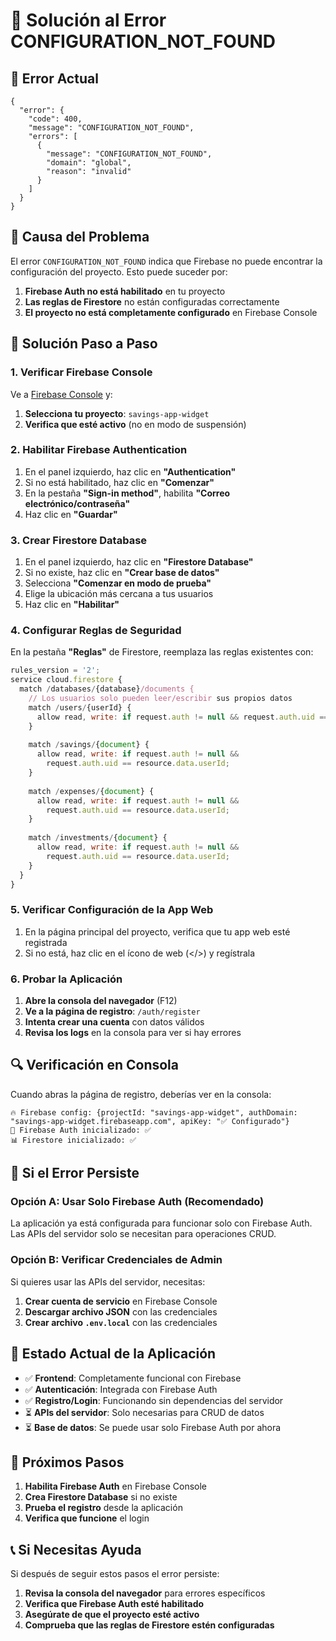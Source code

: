 # 🔧 Solución al Error CONFIGURATION_NOT_FOUND

## 🚨 Error Actual
```
{
  "error": {
    "code": 400,
    "message": "CONFIGURATION_NOT_FOUND",
    "errors": [
      {
        "message": "CONFIGURATION_NOT_FOUND",
        "domain": "global",
        "reason": "invalid"
      }
    ]
  }
}
```

## 🎯 Causa del Problema
El error `CONFIGURATION_NOT_FOUND` indica que Firebase no puede encontrar la configuración del proyecto. Esto puede suceder por:

1. **Firebase Auth no está habilitado** en tu proyecto
2. **Las reglas de Firestore** no están configuradas correctamente
3. **El proyecto no está completamente configurado** en Firebase Console

## 🚀 Solución Paso a Paso

### 1. Verificar Firebase Console

Ve a [Firebase Console](https://console.firebase.google.com/) y:

1. **Selecciona tu proyecto**: `savings-app-widget`
2. **Verifica que esté activo** (no en modo de suspensión)

### 2. Habilitar Firebase Authentication

1. En el panel izquierdo, haz clic en **"Authentication"**
2. Si no está habilitado, haz clic en **"Comenzar"**
3. En la pestaña **"Sign-in method"**, habilita **"Correo electrónico/contraseña"**
4. Haz clic en **"Guardar"**

### 3. Crear Firestore Database

1. En el panel izquierdo, haz clic en **"Firestore Database"**
2. Si no existe, haz clic en **"Crear base de datos"**
3. Selecciona **"Comenzar en modo de prueba"**
4. Elige la ubicación más cercana a tus usuarios
5. Haz clic en **"Habilitar"**

### 4. Configurar Reglas de Seguridad

En la pestaña **"Reglas"** de Firestore, reemplaza las reglas existentes con:

```javascript
rules_version = '2';
service cloud.firestore {
  match /databases/{database}/documents {
    // Los usuarios solo pueden leer/escribir sus propios datos
    match /users/{userId} {
      allow read, write: if request.auth != null && request.auth.uid == userId;
    }
    
    match /savings/{document} {
      allow read, write: if request.auth != null && 
        request.auth.uid == resource.data.userId;
    }
    
    match /expenses/{document} {
      allow read, write: if request.auth != null && 
        request.auth.uid == resource.data.userId;
    }
    
    match /investments/{document} {
      allow read, write: if request.auth != null && 
        request.auth.uid == resource.data.userId;
    }
  }
}
```

### 5. Verificar Configuración de la App Web

1. En la página principal del proyecto, verifica que tu app web esté registrada
2. Si no está, haz clic en el ícono de web (</>) y regístrala

### 6. Probar la Aplicación

1. **Abre la consola del navegador** (F12)
2. **Ve a la página de registro**: `/auth/register`
3. **Intenta crear una cuenta** con datos válidos
4. **Revisa los logs** en la consola para ver si hay errores

## 🔍 Verificación en Consola

Cuando abras la página de registro, deberías ver en la consola:

```
🔥 Firebase config: {projectId: "savings-app-widget", authDomain: "savings-app-widget.firebaseapp.com", apiKey: "✅ Configurado"}
🔐 Firebase Auth inicializado: ✅
📊 Firestore inicializado: ✅
```

## 🚨 Si el Error Persiste

### Opción A: Usar Solo Firebase Auth (Recomendado)
La aplicación ya está configurada para funcionar solo con Firebase Auth. Las APIs del servidor solo se necesitan para operaciones CRUD.

### Opción B: Verificar Credenciales de Admin
Si quieres usar las APIs del servidor, necesitas:

1. **Crear cuenta de servicio** en Firebase Console
2. **Descargar archivo JSON** con las credenciales
3. **Crear archivo `.env.local`** con las credenciales

## 📱 Estado Actual de la Aplicación

- ✅ **Frontend**: Completamente funcional con Firebase
- ✅ **Autenticación**: Integrada con Firebase Auth
- ✅ **Registro/Login**: Funcionando sin dependencias del servidor
- ⏳ **APIs del servidor**: Solo necesarias para CRUD de datos
- ⏳ **Base de datos**: Se puede usar solo Firebase Auth por ahora

## 🎯 Próximos Pasos

1. **Habilita Firebase Auth** en Firebase Console
2. **Crea Firestore Database** si no existe
3. **Prueba el registro** desde la aplicación
4. **Verifica que funcione** el login

## 📞 Si Necesitas Ayuda

Si después de seguir estos pasos el error persiste:

1. **Revisa la consola del navegador** para errores específicos
2. **Verifica que Firebase Auth esté habilitado**
3. **Asegúrate de que el proyecto esté activo**
4. **Comprueba que las reglas de Firestore estén configuradas** 